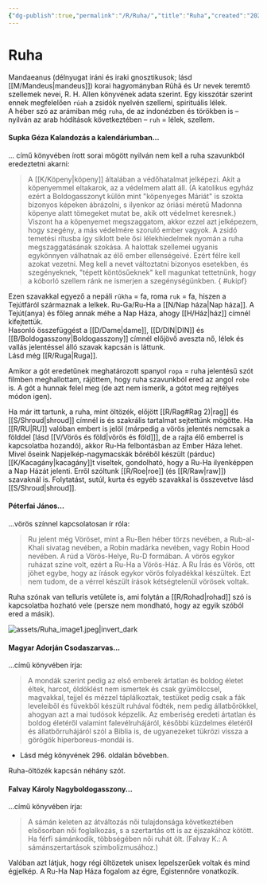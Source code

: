 ```yaml
---
{"dg-publish":true,"permalink":"/R/Ruha/","title":"Ruha","created":"2024-04-18T18:33","updated":"2024-05-07T18:28"}
---
```



# Ruha

Mandaeanus (délnyugat iráni és iraki gnosztikusok; lásd [[M/Mandeus\|mandeus]]) korai hagyományban Rūhā és Ur nevek teremtő szellemek nevei, R. H. Allen könyvének adata szerint. Egy kisszótár szerint ennek megfelelően `rúah` a zsidók nyelvén szellemi, spirituális lélek.  
A héber szó az arámiban még `ruha`, de az indonézben és törökben is – nyilván az arab hódítások következtében – `ruh` = lélek, szellem.  

#### Supka Géza Kalandozás a kalendáriumban...

... című könyvében írott sorai mögött nyilván nem kell a ruha szavunkból eredeztetni akarni:
> A [[K/Köpeny\|köpeny]] általában a védőhatalmat jelképezi. Akit a köpenyemmel eltakarok, az a védelmem alatt áll. (A katolikus egyház ezért a Boldogasszonyt külön mint "köpenyeges Máriát" is szokta bizonyos képeken ábrázolni, s ilyenkor az óriási méretű Madonna köpenye alatt tömegeket mutat be, akik ott védelmet keresnek.) Viszont ha a köpenyemet megszaggatom, akkor ezzel azt jelképezem, hogy szegény, a más védelmére szoruló ember vagyok. A zsidó temetési rítusba így siklott bele ősi lélekhiedelmek nyomán a ruha megszaggatásának szokása. A halottak szellemei ugyanis egykönnyen válhatnak az élő ember ellenségeivé. Ezért félre kell azokat vezetni. Meg kell a nevet változtatni bizonyos esetekben, és szegényeknek, "tépett köntösűeknek" kell magunkat tettetnünk, hogy a kóborló szellem ránk ne ismerjen a szegénységünkben.
{ #ukipf}


Ezen szavakkal egyező a nepáli `rūkha` = fa, roma `ruk` = fa, hiszen a Tejútfáról származnak a lelkek. Ru-Ga/Ru-Ha a [[N/Nap háza\|Nap háza]]. A Tejút(anya) és főleg annak méhe a Nap Háza, ahogy [[H/Ház\|ház]] címnél kifejtettük.  
Hasonló összefüggést a [[D/Dame\|dame]], [[D/DIN\|DIN]] és [[B/Boldogasszony\|Boldogasszony]] címnél előjövő aveszta nő, lélek és vallás jelentéssel álló szavak kapcsán is láttunk.  
Lásd még [[R/Ruga\|Ruga]].  

Amikor a gót eredetűnek meghatározott spanyol `ropa` = ruha jelentésű szót filmben meghallottam, rájöttem, hogy ruha szavunkból ered az angol `robe` is. A gót a hunnak felel meg (de azt nem ismerik, a gótot meg rejtélyes módon igen).  

Ha már itt tartunk, a ruha, mint öltözék, előjött [[R/Rag#Rag 2)\|rag]] és [[S/Shroud\|shroud]] címnél is és szakrális tartalmat sejtettünk mögötte. Ha [[R/RU\|RU]] valóban embert is jelöl (márpedig a vörös jelentés nemcsak a földdel \[lásd [[V/Vörös és föld\|vörös és föld]]\], de a rajta élő emberrel is kapcsolatba hozandó), akkor Ru-Ha felbontásban az Ember Háza lehet.  
Mivel őseink Napjelkép-nagymacskák bőréből készült (párduc)[[K/Kacagány\|kacagány]]t viseltek, gondolható, hogy a Ru-Ha ilyenképpen a Nap Házát jelenti. Erről szóltunk [[R/Roe\|roe]] (és [[R/Raw\|raw]]) szavaknál is. Folytatást, sutúl, kurta és egyéb szavakkal is összevetve lásd [[S/Shroud\|shroud]].  
  

#### Péterfai János...  

...vörös színnel kapcsolatosan ír róla:  
> Ru jelent még Vöröset, mint a Ru-Ben héber törzs nevében, a Rub-al-Khali sivatag nevében, a Robin madárka nevében, vagy Robin Hood nevében. A rúd a Vörös-Helye, Ru-D formában. A vörös egykor ruházat színe volt, ezért a Ru-Ha a Vörös-Ház. A Ru Írás és Vörös, ott jöhet egybe, hogy az írások egykor vörös folyadékkal készültek. Ezt nem tudom, de a vérrel készült írások kétségtelenül vörösek voltak.  

Ruha szónak van telluris vetülete is, ami folytán a [[R/Rohad\|rohad]] szó is kapcsolatba hozható vele (persze nem mondható, hogy az egyik szóból ered a másik).  

![assets/Ruha_image1.jpeg|invert_dark](/img/user/R/assets/Ruha_image1.jpeg)  

#### Magyar Adorján Csodaszarvas...  

...című könyvében írja:  
> A mondák szerint pedig az első emberek ártatlan és boldog életet éltek, harcot, öldöklést nem ismertek és csak gyümölccsel, magvakkal, tejjel és mézzel táplálkoztak, testüket pedig csak a fák leveleiből és füvekből készült ruhával födték, nem pedig állatbőrökkel, ahogyan azt a mai tudósok képzelik. Az emberiség eredeti ártatlan és boldog életéről valamint falevélruhájáról, későbbi küzdelmes életéről és állatbőrruhájáról szól a Biblia is, de ugyanezeket tükrözi vissza a görögök hiperboreus-mondái is.  
- Lásd még könyvének 296. oldalán bővebben.  

Ruha-öltözék kapcsán néhány szót. 

#### Falvay Károly Nagyboldogasszony...  

...című könyvében írja:  
> A sámán keleten az átváltozás női tulajdonsága következtében elsősorban női foglalkozás, s a szertartás ott is az éjszakához kötött. Ha férfi sámánkodik, többségében női ruhát ölt. (Falvay K.: A sámánszertartások szimbolizmusához.)  

Valóban azt látjuk, hogy régi öltözetek unisex lepelszerűek voltak és mind égjelkép. A Ru-Ha Nap Háza fogalom az égre, Égistennőre vonatkozik.  